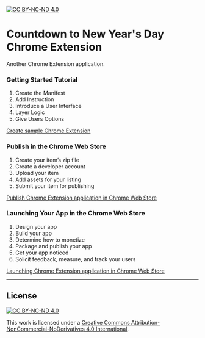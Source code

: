 [![CC BY-NC-ND 4.0][cc-by-nc-nd-shield]][cc-by-nc-nd]

# Countdown to New Year's Day Chrome Extension

Another Chrome Extension application.

### Getting Started Tutorial

1. Create the Manifest
2. Add Instruction
3. Introduce a User Interface
4. Layer Logic
5. Give Users Options

[Create sample Chrome Extension](https://developer.chrome.com/extensions/getstarted)

### Publish in the Chrome Web Store

1. Create your item’s zip file
2. Create a developer account
3. Upload your item
4. Add assets for your listing
5. Submit your item for publishing

[Publish Chrome Extension application in Chrome Web Store](https://developer.chrome.com/webstore/publish)

### Launching Your App in the Chrome Web Store

1. Design your app
2. Build your app
3. Determine how to monetize
4. Package and publish your app
5. Get your app noticed
6. Solicit feedback, measure, and track your users

[Launching Chrome Extension application in Chrome Web Store](https://developer.chrome.com/webstore/launching)

---

## License

[![CC BY-NC-ND 4.0][cc-by-nc-nd-image]][cc-by-nc-nd]

This work is licensed under a [Creative Commons Attribution-NonCommercial-NoDerivatives 4.0 International][cc-by-nc-nd-legal].

[cc-by-nc-nd]: http://creativecommons.org/licenses/by-nc-nd/4.0/
[cc-by-nc-nd-legal]: https://creativecommons.org/licenses/by-nc-nd/4.0/legalcode
[cc-by-nc-nd-image]: https://licensebuttons.net/l/by-nc-nd/4.0/88x31.png
[cc-by-nc-nd-shield]: https://img.shields.io/badge/License-CC%20BY--NC--ND%204.0-lightgrey.svg
